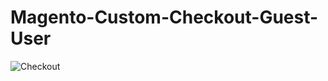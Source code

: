 # Magento-Custom-Checkout-Guest-User
![Checkout](https://user-images.githubusercontent.com/63298984/178990948-f962b615-7eb2-4820-b580-df06895c3049.jpeg)
